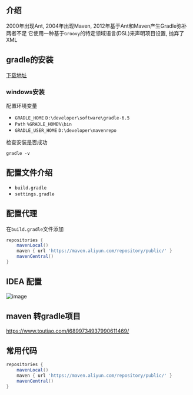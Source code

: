 ## 介绍
2000年出现Ant, 2004年出现Maven, 2012年基于Ant和Maven产生Gradle弥补两者不足
它使用一种基于`Groovy`的特定领域语言(DSL)来声明项目设置, 抛弃了XML

## gradle的安装
[下载地址](https://gradle.org/releases/)

### windows安装
配置环境变量

- `GRADLE_HOME`       `D:\developer\software\gradle-6.5`
- `Path`              `%GRADLE_HOME%\bin`
- `GRADLE_USER_HOME`  `D:\developer\mavenrepo`

检查安装是否成功
```
gradle -v 
```

## 配置文件介绍
- `build.gradle`
- `settings.gradle`

## 配置代理
在`build.gradle`文件添加
```groovy
repositories {
    mavenLocal()
    maven { url 'https://maven.aliyun.com/repository/public/' }
    mavenCentral()
}
```

## IDEA 配置
![image](https://note.youdao.com/yws/res/14382/2E40960AE4F147DC89CB1FE448D39474)


## maven 转gradle项目
https://www.toutiao.com/i6899734937990611469/


## 常用代码
```groovy
repositories {
    mavenLocal()
    maven { url 'https://maven.aliyun.com/repository/public/' }
    mavenCentral()
}
```